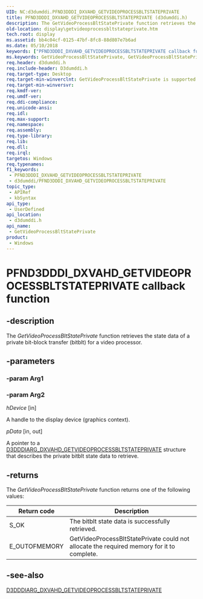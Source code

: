 ```yaml
---
UID: NC:d3dumddi.PFND3DDDI_DXVAHD_GETVIDEOPROCESSBLTSTATEPRIVATE
title: PFND3DDDI_DXVAHD_GETVIDEOPROCESSBLTSTATEPRIVATE (d3dumddi.h)
description: The GetVideoProcessBltStatePrivate function retrieves the state data of a private bit-block transfer (bitblt) for a video processor.
old-location: display\getvideoprocessbltstateprivate.htm
tech.root: display
ms.assetid: bb4c04cf-0125-47bf-8fc8-88d807e7b6ad
ms.date: 05/10/2018
keywords: ["PFND3DDDI_DXVAHD_GETVIDEOPROCESSBLTSTATEPRIVATE callback function"]
ms.keywords: GetVideoProcessBltStatePrivate, GetVideoProcessBltStatePrivate callback function [Display Devices], PFND3DDDI_DXVAHD_GETVIDEOPROCESSBLTSTATEPRIVATE, PFND3DDDI_DXVAHD_GETVIDEOPROCESSBLTSTATEPRIVATE callback, UserModeDisplayDriver_Functions_e39248ae-aa92-4c0a-aebc-a48f7d1e24a7.xml, d3dumddi/GetVideoProcessBltStatePrivate, display.getvideoprocessbltstateprivate
req.header: d3dumddi.h
req.include-header: D3dumddi.h
req.target-type: Desktop
req.target-min-winverclnt: GetVideoProcessBltStatePrivate is supported beginning with the Windows 7 operating system.
req.target-min-winversvr: 
req.kmdf-ver: 
req.umdf-ver: 
req.ddi-compliance: 
req.unicode-ansi: 
req.idl: 
req.max-support: 
req.namespace: 
req.assembly: 
req.type-library: 
req.lib: 
req.dll: 
req.irql: 
targetos: Windows
req.typenames: 
f1_keywords:
 - PFND3DDDI_DXVAHD_GETVIDEOPROCESSBLTSTATEPRIVATE
 - d3dumddi/PFND3DDDI_DXVAHD_GETVIDEOPROCESSBLTSTATEPRIVATE
topic_type:
 - APIRef
 - kbSyntax
api_type:
 - UserDefined
api_location:
 - d3dumddi.h
api_name:
 - GetVideoProcessBltStatePrivate
product:
 - Windows
---
```


# PFND3DDDI_DXVAHD_GETVIDEOPROCESSBLTSTATEPRIVATE callback function


## -description

The <i>GetVideoProcessBltStatePrivate</i> function retrieves the state data of a private bit-block transfer (bitblt) for a video processor.

## -parameters

### -param Arg1

### -param Arg2

*hDevice* [in]

A handle to the display device (graphics context).


*pData* [in, out]

A pointer to a <a href="https://docs.microsoft.com/windows-hardware/drivers/ddi/d3dumddi/ns-d3dumddi-_d3dddiarg_dxvahd_getvideoprocessbltstateprivate">D3DDDIARG_DXVAHD_GETVIDEOPROCESSBLTSTATEPRIVATE</a> structure that describes the private bitblt state data to retrieve.

## -returns

The <i>GetVideoProcessBltStatePrivate</i> function returns one of the following values:

|Return code|Description|
|--- |--- |
|S_OK|The bitblt state data is successfully retrieved.|
|E_OUTOFMEMORY|GetVideoProcessBltStatePrivate could not allocate the required memory for it to complete.|

## -see-also

<a href="https://docs.microsoft.com/windows-hardware/drivers/ddi/d3dumddi/ns-d3dumddi-_d3dddiarg_dxvahd_getvideoprocessbltstateprivate">D3DDDIARG_DXVAHD_GETVIDEOPROCESSBLTSTATEPRIVATE</a>

